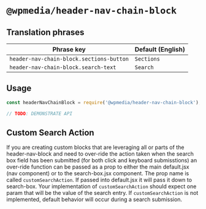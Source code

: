 # `@wpmedia/header-nav-chain-block`

## Translation phrases

| Phrase key | Default (English) |
|---|---|
|`header-nav-chain-block.sections-button`|`Sections`|
|`header-nav-chain-block.search-text`|`Search`|

## Usage

```js
const headerNavChainBlock = require('@wpmedia/header-nav-chain-block');

// TODO: DEMONSTRATE API
```

## Custom Search Action
If you are creating custom blocks that are leveraging all or parts of the header-nav-block and 
need to over-ride the action taken when the search box field has been submitted 
(for both click and keyboard submisstions) an over-ride function can be passed as a prop to either the 
main default.jsx (nav component) or to the search-box.jsx component.  The prop name is called `customSearchAction`.
If passed into default.jsx it will pass it down to search-box.  Your implementation of `customSearchAction`
should expect one param that will be the value of the search entry.  If `customSearchAction` is not implemented, default 
behavior will occur during a search submission.
